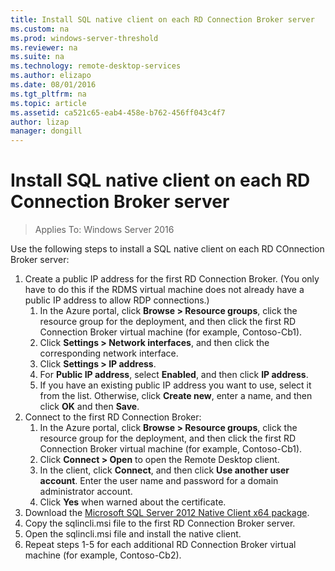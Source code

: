 ```yaml
---
title: Install SQL native client on each RD Connection Broker server
ms.custom: na
ms.prod: windows-server-threshold
ms.reviewer: na
ms.suite: na
ms.technology: remote-desktop-services
ms.author: elizapo
ms.date: 08/01/2016
ms.tgt_pltfrm: na
ms.topic: article
ms.assetid: ca521c65-eab4-458e-b762-456ff043c4f7
author: lizap
manager: dongill
---
```

# Install SQL native client on each RD Connection Broker server

>Applies To: Windows Server 2016

Use the following steps to install a SQL native client on each RD COnnection Broker server:  
  
1. Create a public IP address for the first RD Connection Broker. (You only have to do this if the RDMS virtual machine does not already have a public IP address to allow RDP connections.)   
    1. In the Azure portal, click **Browse > Resource groups**, click the resource group for the deployment, and then click the first RD Connection Broker virtual machine (for example, Contoso-Cb1).  
    2. Click **Settings > Network interfaces**, and then click the corresponding network interface.   
    3. Click **Settings > IP address**.   
    4. For **Public IP address**, select **Enabled**, and then click **IP address**.   
    5. If you have an existing public IP address you want to use, select it from the list. Otherwise, click **Create new**, enter a name, and then click **OK** and then **Save**.   
2. Connect to the first RD Connection Broker:   
    1. In the Azure portal, click **Browse > Resource groups**, click the resource group for the deployment, and then click the first RD Connection Broker virtual machine (for example, Contoso-Cb1).    
    2. Click **Connect > Open** to open the Remote Desktop client.  
    3. In the client, click **Connect**, and then click **Use another user account**. Enter the user name and password for a domain administrator account.  
    4. Click **Yes** when warned about the certificate.    
3. Download the [Microsoft SQL Server 2012 Native Client x64 package](http://go.microsoft.com/fwlink/?LinkID=239648).  
4. Copy the sqlincli.msi file to the first RD Connection Broker server.   
5. Open the sqlincli.msi file and install the native client.  
6. Repeat steps 1-5 for each additional RD Connection Broker virtual machine (for example, Contoso-Cb2).


